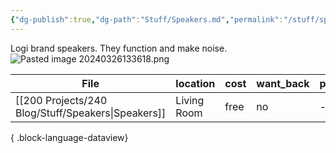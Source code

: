 ```yaml
---
{"dg-publish":true,"dg-path":"Stuff/Speakers.md","permalink":"/stuff/speakers/"}
---
```


Logi brand speakers. 
They function and make noise. 
![Pasted image 20240326133618.png](/img/user/Attachments/Pasted%20image%2020240326133618.png)


| File                                                  | location    | cost | want_back | person_taking |
| ----------------------------------------------------- | ----------- | ---- | --------- | ------------- |
| [[200 Projects/240 Blog/Stuff/Speakers\|Speakers]] | Living Room | free | no        | \-            |

{ .block-language-dataview}